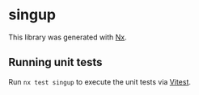 # singup

This library was generated with [Nx](https://nx.dev).

## Running unit tests

Run `nx test singup` to execute the unit tests via [Vitest](https://vitest.dev/).
